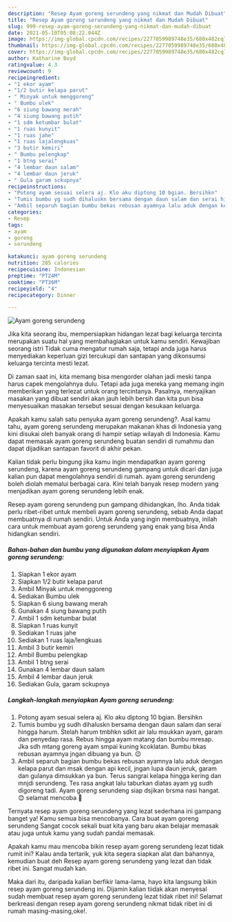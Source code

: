 ```yaml
---
description: "Resep Ayam goreng serundeng yang nikmat dan Mudah Dibuat"
title: "Resep Ayam goreng serundeng yang nikmat dan Mudah Dibuat"
slug: 999-resep-ayam-goreng-serundeng-yang-nikmat-dan-mudah-dibuat
date: 2021-05-10T05:08:22.044Z
image: https://img-global.cpcdn.com/recipes/2277059989748e35/680x482cq70/ayam-goreng-serundeng-foto-resep-utama.jpg
thumbnail: https://img-global.cpcdn.com/recipes/2277059989748e35/680x482cq70/ayam-goreng-serundeng-foto-resep-utama.jpg
cover: https://img-global.cpcdn.com/recipes/2277059989748e35/680x482cq70/ayam-goreng-serundeng-foto-resep-utama.jpg
author: Katharine Boyd
ratingvalue: 4.3
reviewcount: 9
recipeingredient:
- "1 ekor ayam"
- "1/2 butir kelapa parut"
- " Minyak untuk menggoreng"
- " Bumbu ulek"
- "6 siung bawang merah"
- "4 siung bawang putih"
- "1 sdm ketumbar bulat"
- "1 ruas kunyit"
- "1 ruas jahe"
- "1 ruas lajalengkuas"
- "3 butir kemiri"
- " Bumbu pelengkap"
- "1 btng serai"
- "4 lembar daun salam"
- "4 lembar daun jeruk"
- " Gula garam sckupnya"
recipeinstructions:
- "Potong ayam sesuai selera aj. Klo aku diptong 10 bgian. Bersihkn"
- "Tumis bumbu yg sudh dihaluskn bersama dengan daun salam dan serai hingga harum. Stelah harum tmbhkn sdkit air lalu msukkan ayam, garam dan penyedap rasa. Rebus hingga ayam matang dan bumbu mresap. Jka sdh mtang goreng ayam smpai kuning kcoklatan. Bumbu bkas rebusan ayamnya jngan dibuang ya bun. 😉"
- "Ambil separuh bagian bumbu bekas rebusan ayamnya lalu aduk dengan kelapa parut dan msak dengan api kecil, jngan lupa daun jeruk, garam dan gulanya dimsukkan ya bun. Terus sangrai kelapa hingga kering dan mnjdi serundeng. Tes rasa angkat lalu taburkan diatas ayam yg sudh digoreng tadi. Ayam goreng serundeng siap dsjikan brsma nasi hangat.😊 selamat mencoba 💪"
categories:
- Resep
tags:
- ayam
- goreng
- serundeng

katakunci: ayam goreng serundeng 
nutrition: 285 calories
recipecuisine: Indonesian
preptime: "PT24M"
cooktime: "PT36M"
recipeyield: "4"
recipecategory: Dinner

---
```



![Ayam goreng serundeng](https://img-global.cpcdn.com/recipes/2277059989748e35/680x482cq70/ayam-goreng-serundeng-foto-resep-utama.jpg)

Jika kita seorang ibu, mempersiapkan hidangan lezat bagi keluarga tercinta merupakan suatu hal yang membahagiakan untuk kamu sendiri. Kewajiban seorang istri Tidak cuma mengatur rumah saja, tetapi anda juga harus menyediakan keperluan gizi tercukupi dan santapan yang dikonsumsi keluarga tercinta mesti lezat.

Di zaman  saat ini, kita memang bisa mengorder olahan jadi meski tanpa harus capek mengolahnya dulu. Tetapi ada juga mereka yang memang ingin memberikan yang terlezat untuk orang tercintanya. Pasalnya, menyajikan masakan yang dibuat sendiri akan jauh lebih bersih dan kita pun bisa menyesuaikan masakan tersebut sesuai dengan kesukaan keluarga. 



Apakah kamu salah satu penyuka ayam goreng serundeng?. Asal kamu tahu, ayam goreng serundeng merupakan makanan khas di Indonesia yang kini disukai oleh banyak orang di hampir setiap wilayah di Indonesia. Kamu dapat memasak ayam goreng serundeng buatan sendiri di rumahmu dan dapat dijadikan santapan favorit di akhir pekan.

Kalian tidak perlu bingung jika kamu ingin mendapatkan ayam goreng serundeng, karena ayam goreng serundeng gampang untuk dicari dan juga kalian pun dapat mengolahnya sendiri di rumah. ayam goreng serundeng boleh diolah memalui berbagai cara. Kini telah banyak resep modern yang menjadikan ayam goreng serundeng lebih enak.

Resep ayam goreng serundeng pun gampang dihidangkan, lho. Anda tidak perlu ribet-ribet untuk membeli ayam goreng serundeng, sebab Anda dapat membuatnya di rumah sendiri. Untuk Anda yang ingin membuatnya, inilah cara untuk membuat ayam goreng serundeng yang enak yang bisa Anda hidangkan sendiri.

<!--inarticleads1-->

##### Bahan-bahan dan bumbu yang digunakan dalam menyiapkan Ayam goreng serundeng:

1. Siapkan 1 ekor ayam
1. Siapkan 1/2 butir kelapa parut
1. Ambil  Minyak untuk menggoreng
1. Sediakan  Bumbu ulek
1. Siapkan 6 siung bawang merah
1. Gunakan 4 siung bawang putih
1. Ambil 1 sdm ketumbar bulat
1. Siapkan 1 ruas kunyit
1. Sediakan 1 ruas jahe
1. Sediakan 1 ruas laja/lengkuas
1. Ambil 3 butir kemiri
1. Ambil  Bumbu pelengkap
1. Ambil 1 btng serai
1. Gunakan 4 lembar daun salam
1. Ambil 4 lembar daun jeruk
1. Sediakan  Gula, garam sckupnya




<!--inarticleads2-->

##### Langkah-langkah menyiapkan Ayam goreng serundeng:

1. Potong ayam sesuai selera aj. Klo aku diptong 10 bgian. Bersihkn
1. Tumis bumbu yg sudh dihaluskn bersama dengan daun salam dan serai hingga harum. Stelah harum tmbhkn sdkit air lalu msukkan ayam, garam dan penyedap rasa. Rebus hingga ayam matang dan bumbu mresap. Jka sdh mtang goreng ayam smpai kuning kcoklatan. Bumbu bkas rebusan ayamnya jngan dibuang ya bun. 😉
1. Ambil separuh bagian bumbu bekas rebusan ayamnya lalu aduk dengan kelapa parut dan msak dengan api kecil, jngan lupa daun jeruk, garam dan gulanya dimsukkan ya bun. Terus sangrai kelapa hingga kering dan mnjdi serundeng. Tes rasa angkat lalu taburkan diatas ayam yg sudh digoreng tadi. Ayam goreng serundeng siap dsjikan brsma nasi hangat.😊 selamat mencoba 💪




Ternyata resep ayam goreng serundeng yang lezat sederhana ini gampang banget ya! Kamu semua bisa mencobanya. Cara buat ayam goreng serundeng Sangat cocok sekali buat kita yang baru akan belajar memasak atau juga untuk kamu yang sudah pandai memasak.

Apakah kamu mau mencoba bikin resep ayam goreng serundeng lezat tidak rumit ini? Kalau anda tertarik, yuk kita segera siapkan alat dan bahannya, kemudian buat deh Resep ayam goreng serundeng yang lezat dan tidak ribet ini. Sangat mudah kan. 

Maka dari itu, daripada kalian berfikir lama-lama, hayo kita langsung bikin resep ayam goreng serundeng ini. Dijamin kalian tiidak akan menyesal sudah membuat resep ayam goreng serundeng lezat tidak ribet ini! Selamat berkreasi dengan resep ayam goreng serundeng nikmat tidak ribet ini di rumah masing-masing,oke!.

